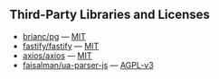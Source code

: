 ## Third-Party Libraries and Licenses

- [brianc/pg](https://github.com/brianc/node-postgres) — [MIT](https://github.com/brianc/node-postgres/blob/master/LICENSE)
- [fastify/fastify](https://github.com/fastify/fastify) — [MIT](https://github.com/fastify/fastify/blob/main/LICENSE)
- [axios/axios](https://github.com/axios/axios) — [MIT](https://github.com/axios/axios/blob/v1.x/LICENSE)
- [faisalman/ua-parser-js](https://github.com/faisalman/ua-parser-js) — [AGPL-v3](https://github.com/faisalman/ua-parser-js/blob/master/LICENSE.md)